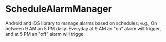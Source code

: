 ScheduleAlarmManager
======================

Android and iOS library to manage alarms based on schedules, e.g., On between 9 AM an 5 PM daily. Everyday at 9 AM an "on" alarm will trigger, and at 5 PM an "off" alarm will trigge
